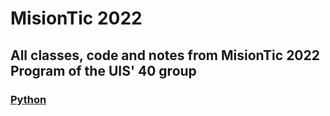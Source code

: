 # MisionTic 2022

All classes, code and notes from MisionTic 2022 Program of the UIS' 40 group
---
### [Python](https://github.com/DLesmes/MisionTic2022/blob/main/Python_readme.md)
